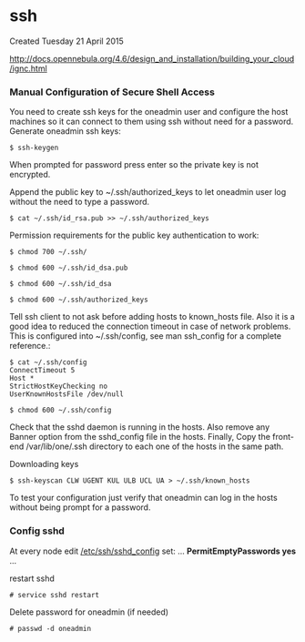 # ssh
Created Tuesday 21 April 2015

<http://docs.opennebula.org/4.6/design_and_installation/building_your_cloud/ignc.html>

### Manual Configuration of Secure Shell Access
You need to create ssh keys for the oneadmin user and configure the host machines so it can connect to them using ssh without need for a password.
Generate oneadmin ssh keys:

``$ ssh-keygen``

When prompted for password press enter so the private key is not encrypted.

Append the public key to ~/.ssh/authorized_keys to let oneadmin user log without the need to type a password.

``$ cat ~/.ssh/id_rsa.pub >> ~/.ssh/authorized_keys``

Permission requirements for the public key authentication to work:

``$ chmod 700 ~/.ssh/``

``$ chmod 600 ~/.ssh/id_dsa.pub``

``$ chmod 600 ~/.ssh/id_dsa``

``$ chmod 600 ~/.ssh/authorized_keys``

Tell ssh client to not ask before adding hosts to known_hosts file. Also it is a good idea to reduced the connection timeout in case of network problems. This is configured into ~/.ssh/config, see man ssh_config for a complete reference.:

	$ cat ~/.ssh/config
	ConnectTimeout 5
	Host *
	StrictHostKeyChecking no
	UserKnownHostsFile /dev/null

``$ chmod 600 ~/.ssh/config``

Check that the sshd daemon is running in the hosts. Also remove any Banner option from the sshd_config file in the hosts.
Finally, Copy the front-end /var/lib/one/.ssh directory to each one of the hosts in the same path.

Downloading keys

``$ ssh-keyscan CLW UGENT KUL ULB UCL UA > ~/.ssh/known_hosts``

To test your configuration just verify that oneadmin can log in the hosts without being prompt for a password.

### Config sshd
At every node edit [/etc/ssh/sshd_config](file:///etc/ssh/sshd_config)
set:
...
 **PermitEmptyPasswords yes**
...

restart sshd

``# service sshd restart``

Delete password for oneadmin (if needed)

``# passwd -d oneadmin``

